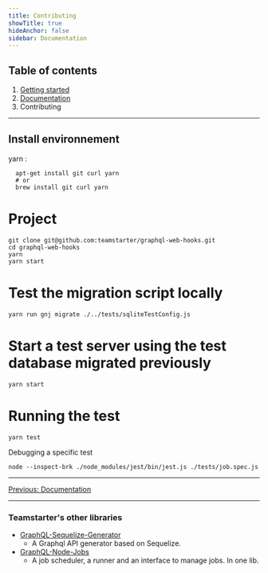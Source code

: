 ```yaml
---
title: Contributing
showTitle: true
hideAnchor: false
sidebar: Documentation
---
```


## Table of contents

1. [Getting started](index.md)
2. [Documentation](02_Documentation.md)
3. Contributing

---

## Install environnement

yarn :

```
  apt-get install git curl yarn
  # or
  brew install git curl yarn
```

# Project

```
git clone git@github.com:teamstarter/graphql-web-hooks.git
cd graphql-web-hooks
yarn
yarn start
```

# Test the migration script locally

```
yarn run gnj migrate ./../tests/sqliteTestConfig.js
```

# Start a test server using the test database migrated previously

```
yarn start
```

# Running the test

```
yarn test
```

Debugging a specific test

```
node --inspect-brk ./node_modules/jest/bin/jest.js ./tests/job.spec.js
```

---

[Previous: Documentation](02_Documentation.md)

---

### Teamstarter's other libraries

- [GraphQL-Sequelize-Generator](https://teamstarter.github.io/GSG-documentation/)
  - A Graphql API generator based on Sequelize.
- [GraphQL-Node-Jobs](https://teamstarter.github.io/GNJ-documentation/)
  - A job scheduler, a runner and an interface to manage jobs. In one lib.
